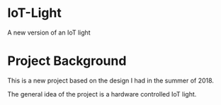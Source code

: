 # IoT-Light
A new version of an IoT light

# Project Background
This is a new project based on the design I had in the summer of 2018.

The general idea of the project is a hardware controlled IoT light.

